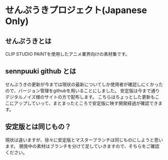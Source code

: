 # せんぷうきプロジェクト(Japanese Only)
## せんぷうきとは
CLIP STUDIO PAINTを使用したアニメ業界向けの素材集です。
## sennpuuki github とは
せんぷうきの更新が今までは現状の最新についてしか使用者が確認しにくかったので、バージョン管理をgithubを用いることにしました。
安定版は今まで通りデジタルノイズ様のサイトの方で配布します。
こちらはちょっとした更新もここにアップしていって、まとまったところで安定版に映す開発経過が確認できます。
## 安定版とは同じもの？
現状は違いますが、徐々に安定版とマスターブランチは同じものにしようと思います。
開発中の素材はブランチを分けて足していきますので、そちらをご確認ください。
